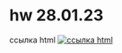 # hw 28.01.23 
 ссылка html
[![ссылка html](./img/28.01.23.png)](https://tati1129.github.io/hw_28.01.23/)